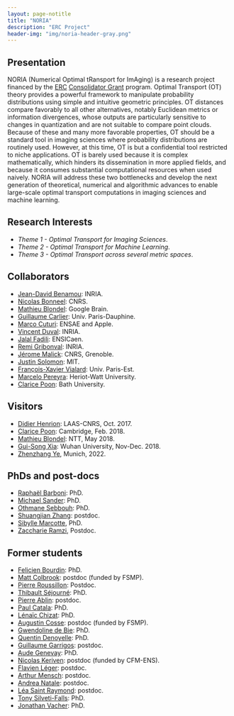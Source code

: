 ```yaml
---
layout: page-notitle
title: "NORIA"
description: "ERC Project"
header-img: "img/noria-header-gray.png"
---
```



Presentation
-------------------
NORIA (Numerical Optimal tRansport for ImAging) is a research project financed by the [ERC](http://erc.europa.eu/) [Consolidator Grant](https://erc.europa.eu/funding-and-grants/funding-schemes/consolidator-grants) program. Optimal Transport (OT) theory provides a powerful framework to manipulate probability distributions using simple and intuitive geometric principles. OT distances compare favorably to all other alternatives, notably Euclidean metrics or information divergences, whose outputs are particularly sensitive to changes in quantization and are not suitable to compare point clouds. Because of these and many more favorable properties, OT should be a standard tool in imaging sciences where probability distributions are routinely used. However, at this time, OT is but a confidential tool restricted to niche applications. OT is barely used because it is complex mathematically, which hinders its dissemination in more applied fields, and because it consumes substantial computational resources when used naively. NORIA will address these two bottlenecks and develop the next generation of theoretical, numerical and algorithmic advances to enable large-scale optimal transport computations in imaging sciences and machine learning.


Research Interests
-------------------

* _Theme 1 - Optimal Transport for Imaging Sciences_.
* _Theme 2 - Optimal Transport for Machine Learning_.
* _Theme 3 - Optimal Transport across several metric spaces_.


Collaborators
-------------------

* [Jean-David Benamou](https://who.rocq.inria.fr/Jean-David.Benamou/): INRIA.
* [Nicolas Bonneel](http://liris.cnrs.fr/~nbonneel/): CNRS.
* [Mathieu Blondel](http://mblondel.org/): Google Brain.
* [Guillaume Carlier](https://www.ceremade.dauphine.fr/~carlier/): Univ. Paris-Dauphine.
* [Marco Cuturi](http://www.marcocuturi.net): ENSAE and Apple.
* [Vincent Duval](https://who.rocq.inria.fr/Vincent.Duval/index.html): INRIA.
* [Jalal Fadili](http://www.greyc.ensicaen.fr/~jfadili/): ENSICaen.
* [Remi Gribonval](https://people.irisa.fr/Remi.Gribonval/): INRIA.
* [Jérome Malick](https://ljk.imag.fr/membres/Jerome.Malick/): CNRS, Grenoble.
* [Justin Solomon](http://people.csail.mit.edu/jsolomon/): MIT.
* [François-Xavier Vialard](https://www.ceremade.dauphine.fr/~vialard/): Univ. Paris-Est.
* [Marcelo Pereyra](https://www.macs.hw.ac.uk/~mp71/about.html): Heriot-Watt University.
* [Clarice Poon](https://cmhsp2.github.io/): Bath University.

Visitors
-------------------

* [Didier Henrion](https://homepages.laas.fr/henrion/): LAAS-CNRS, Oct. 2017.
* [Clarice Poon](https://cmhsp2.github.io/): Cambridge, Feb. 2018.
* [Mathieu Blondel](http://mblondel.org/):  NTT, May 2018.
* [Gui-Song Xia](http://captain.whu.edu.cn/xia_En.html): Wuhan University, Nov-Dec. 2018.
* [Zhenzhang Ye](https://vision.in.tum.de/members/yez), Munich, 2022.

PhDs and post-docs
-------------------

* [Raphaël Barboni](https://scholar.google.com/citations?user=tEu2ONgAAAAJ&hl=en): PhD.
* [Michael Sander](https://michaelsdr.github.io/): PhD.
* [Othmane Sebbouh](https://othmanesebbouh.github.io/): PhD.
* [Shuangjian Zhang](http://zhang.kelvin.shuangjian.info/): postdoc.
* [Sibylle Marcotte](), PhD.
* [Zaccharie Ramzi](https://zaccharieramzi.fr/), Postdoc.


Former students
-------------------

* [Felicien Bourdin](http://www.math.ens.fr/fiche-membre/fiche-membre.php?id_membre=447): PhD.
* [Matt Colbrook](http://www.damtp.cam.ac.uk/user/mjc249/home.html): postdoc (funded by FSMP).
* [Pierre Roussillon](https://proussillon.gitlab.io/): Postdoc.
* [Thibault Séjourné](https://thibsej.github.io/): PhD.
* [Pierre Ablin](https://pierreablin.com/): postdoc.
* [Paul Catala](https://www.math.ens.fr/fiche-membre/fiche-membre.php?id_membre=361): PhD.
* [Lénaïc Chizat](http://lchizat.github.io/): PhD.
* [Augustin Cosse](http://www.augustincosse.com/): postdoc (funded by FSMP).
* [Gwendoline de Bie](https://www.linkedin.com/in/gwendoline-de-bie-696348bb?ppe=1): PhD.
* [Quentin Denoyelle](https://www.ceremade.dauphine.fr/~denoyelle/): PhD.
* [Guillaume Garrigos](http://www.guillaume-garrigos.com/): postdoc.
* [Aude Genevay](https://www.ceremade.dauphine.fr/~genevay/): PhD.
* [Nicolas Keriven](http://people.irisa.fr/Nicolas.Keriven/): postdoc (funded by CFM-ENS).
* [Flavien Léger](https://flavienleger.github.io/): postdoc.
* [Arthur Mensch](https://www.amensch.fr/): postdoc.
* [Andrea Natale](https://team.inria.fr/mokaplan/publications/): postdoc.
* [Léa Saint Raymond](http://www.ihmc.ens.fr/SAINT-RAYMOND-Lea-3638.html): postdoc.
* [Tony Silveti-Falls](https://archive-www.greyc.fr/index.html): PhD.
* [Jonathan Vacher](https://www.ceremade.dauphine.fr/~vacher/): PhD.
